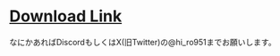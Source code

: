# [Download Link](https://github.com/hr951/Team-AllChat-v1.0.0/releases/tag/Team-AllChat-v1.0.0)

なにかあればDiscordもしくはX(旧Twitter)の@hi_ro951までお願いします。
